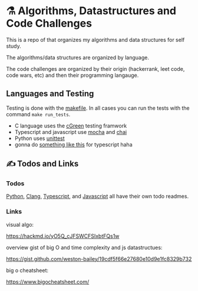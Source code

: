 # ⚗️ Algorithms, Datastructures and Code Challenges

This is a repo of that organizes my algorithms and data structures for self study.

The algorithms/data structures are organized by language.

The code challenges are organized by their origin (hackerrank, leet code, code wars, etc) and then their programming langauge.

## Languages and Testing

Testing is done with the [makefile](https://www.gnu.org/software/make/). In all cases you can run the tests with the command `make run_tests`.

* C language uses the [cGreen](https://github.com/cgreen-devs/cgreen) testing framwork
* Typescript and javascript use [mocha](https://www.npmjs.com/package/mocha) and [chai](https://www.npmjs.com/package/chai) 
* Python uses [unittest](https://docs.python.org/3/library/unittest.html)
* gonna do [something like this](http://www.jimlynchcodes.com/blog/a-tdd-with-typescript-setup-guide) for typescript haha

## ✍️ Todos and Links

### Todos

[Python](https://github.com/weston-bailey/datastructs-algos-challenges/tree/main/python), [Clang](https://github.com/weston-bailey/datastructs-algos-challenges/tree/main/clang), [Typescript](https://github.com/weston-bailey/datastructs-algos-challenges/tree/main/typescript), and [Javascript](https://github.com/weston-bailey/datastructs-algos-challenges/tree/main/javascript) all have their own todo readmes.  

### Links

visual algo:

https://hackmd.io/yO5Q_cJFSWCFSIxbtFQs1w

overview gist of big O and time complexity and js datastructues:

https://gist.github.com/weston-bailey/19cdf5f66e27680e10d9e1fc8329b732

big o cheatsheet:

https://www.bigocheatsheet.com/
